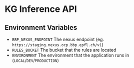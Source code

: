 # KG Inference API

## Environment Variables

- `BBP_NEXUS_ENDPOINT` The nexus endpoint (eg. `https://staging.nexus.ocp.bbp.epfl.ch/v1`)
- `RULES_BUCKET` The bucket that the rules are located
- `ENVIRONMENT` The environment that the application runs in (`LOCAL`/`DEV`/`PRODUCTION`)
